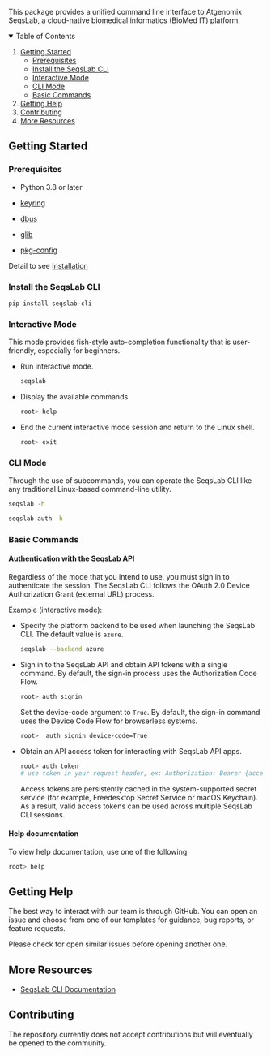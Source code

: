 <!-- PROJECT SHIELDS -->
<!--
*** I'm using markdown "reference style" links for readability.
*** Reference links are enclosed in brackets [ ] instead of parentheses ( ).
*** See the bottom of this document for the declaration of the reference variables
*** for contributors-url, forks-url, etc. This is an optional, concise syntax you may use.
*** https://www.markdownguide.org/basic-syntax/#reference-style-links
-->

This package provides a unified command line interface to Atgenomix SeqsLab, a cloud-native biomedical informatics (BioMed IT) platform.

<!-- TABLE OF CONTENTS -->
<details open="open">
  <summary>Table of Contents</summary>
  <ol>
    <li>
      <a href="#getting-started">Getting Started</a>
      <ul>
        <li><a href="#prerequisites">Prerequisites</a></li>
        <li><a href="#install-the-seqslab-cli">Install the SeqsLab CLI</a> </li>
        <li><a href="#interactive-mode">Interactive Mode</a></li>
        <li><a href="#cli-mode">CLI Mode</a></li>
        <li><a href="#basic-commands">Basic Commands</a></li>
      </ul>
    <li><a href="#getting-help">Getting Help</a></li>
    <li><a href="#contributing">Contributing</a></li>
    <li><a href="#more-resources">More Resources</a></li>
  </ol>
</details>

## Getting Started

### Prerequisites

* Python 3.8 or later

* [keyring](https://pypi.org/project/keyring/)
* [dbus](https://wiki.freedesktop.org/www/Software/dbus/)
* [glib](https://docs.gtk.org/glib/)
* [pkg-config](https://freedesktop.org/wiki/Software/pkg-config/)


Detail to see [Installation](https://github.com/atgenomix/seqslab-cli/wiki/Installation)

### Install the SeqsLab CLI
  ```bash
  pip install seqslab-cli
  ```

### Interactive Mode

This mode provides fish-style auto-completion functionality that is user-friendly, especially for beginners.

* Run interactive mode.
  ```bash
  seqslab
  ```

* Display the available commands.
  ```bash
  root> help
  ```

* End the current interactive mode session and return to the Linux shell.
  ```bash
  root> exit
  ```

### CLI Mode

Through the use of subcommands, you can operate the SeqsLab CLI like any traditional Linux-based command-line utility.

  ```bash
  seqslab -h

  seqslab auth -h
  ```

### Basic Commands
#### Authentication with the SeqsLab API

Regardless of the mode that you intend to use, you must sign in to authenticate the session. The SeqsLab CLI follows the OAuth 2.0 Device Authorization Grant (external URL) process.

Example (interactive mode):

* Specify the platform backend to be used when launching the SeqsLab CLI. The default value is `azure`.

  ```bash
  seqslab --backend azure
  ```

* Sign in to the SeqsLab API and obtain API tokens with a single command. By default, the sign-in process uses the Authorization Code Flow.

  ```bash
  root> auth signin
  ```

  Set the device-code argument to `True`. By default, the sign-in command uses the Device Code Flow for browserless systems.

  ```bash
  root>  auth signin device-code=True
  ```

* Obtain an API access token for interacting with SeqsLab API apps.

  ```bash
  root> auth token
  # use token in your request header, ex: Authorization: Bearer {access}
  ```

  Access tokens are persistently cached in the system-supported secret service (for example, Freedesktop Secret Service or macOS Keychain). As a result, valid access tokens can be used across multiple SeqsLab CLI sessions.
#### Help documentation
To view help documentation, use one of the following:

```bash
root> help
```

## Getting Help
The best way to interact with our team is through GitHub. You can open an issue and choose from one of our templates for guidance, bug reports, or feature requests.

Please check for open similar issues before opening another one.

## More Resources

* [SeqsLab CLI Documentation](https://docs.atgenomix.com/tutorials/cli.html)

## Contributing

The repository currently does not accept contributions but will eventually be opened to the community.


<!-- MARKDOWN LINKS & IMAGES -->
<!-- https://www.markdownguide.org/basic-syntax/#reference-style-links -->

[contributors-url]: https://github.com/AnomeGAP/seqslab-cli/graphs/contributors

[stars-url]: https://github.com/AnomeGAP/seqslab-cli/stargazers

[issues-url]: https://github.com/AnomeGAP/seqslab-cli/issues

[license-url]: https://github.com/AnomeGAP/seqslab-cli/blob/main/LICENSE.txt

[linkedin-shield]: https://img.shields.io/badge/-LinkedIn-black.svg?style=for-the-badge&logo=linkedin&colorB=555

[linkedin-url]: https://www.linkedin.com/company/atgenomix

[product-screenshot]: https://github.com/AnomeGAP/seqslab-cli/blob/main/Atgenomix%20SeqsLab%20V3.png
